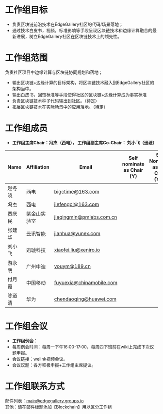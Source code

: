 # 工作组目标
-  负责区块链前沿技术在EdgeGallery社区的代码/场景落地；  
-  通过技术白皮书，视频，标准影响等手段呈现区块链技术和边缘计算融合的最新进展，树立EdgeGallery社区在区块链技术上的领先性。  
# 工作组范围
负责社区项目中边缘计算与区块链协同规划和落地；
-  输出区块链+边缘计算的目标架构，将区块链技术融入到EdgeGallery社区的架构当中。
-  输出白皮书，回馈标准等手段使得社区的区块链+边缘计算成为事实标准
-  负责区块链技术种子代码输出到社区。（待定）
-  拓展区块链技术在实际场景中的应用落地。（待定）

# 工作组成员
-  **工作组主席Chair：冯杰（西电），  工作组副主席Co-Chair： 刘小飞（迅琥）**  

| Name | Affiliation | Email  |Self nominate as Chair (Y)  | Self Nominate as Co-Chair (Y/N)  |
|------|-------------|---|---|---|
|赵冬晓     |西电             |bigctime@163.com   |   |   |
|冯杰      | 西电            |jiefengcl@163.com   |   |   |
|贾庆民      |紫金山实验室             |jiaqingmin@pmlabs.com.cn   |   |   |
|张建华      | 云讯智能            |jianhua@yunex.com   |   |   |
|刘小飞      |迅琥科技             |xiaofei.liu@xeniro.io   |   |   |
|游永明      |广州申迪             |youym@189.cn   |   |   |
|付月霞      |中国移动 |fuyuexia@chinamobile.com|   |   |
|陈道清      |华为 |chendaoqing@huawei.com|   |   |  

   	
# 工作组会议
-  **工作组例会**：      
-  每周例会时间：每周一下午16:00-17:00，每周四下班前在wiki上完成下次议题申报。     
-  会议链接：welink视频会议。         
-  会议议题：各方积极申报+工作组主席提议。     
# 工作组联系方式
邮件列表：main@edgegallery.groups.io    
其他：请在邮件标题添加【Blockchain】用以区分工作组  